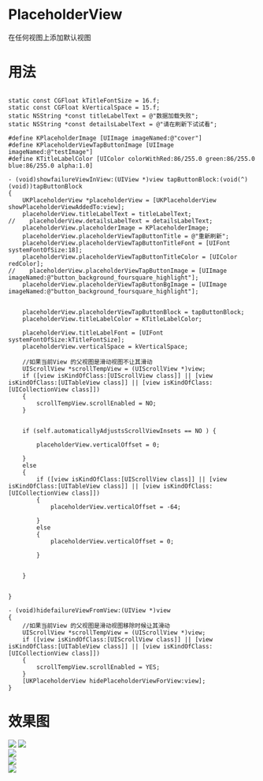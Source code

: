 # PlaceholderView
在任何视图上添加默认视图

# 用法
```

static const CGFloat kTitleFontSize = 16.f;
static const CGFloat kVerticalSpace = 15.f;
static NSString *const titleLabelText = @"数据加载失败";
static NSString *const detailsLabelText = @"请在刷新下试试看";

#define KPlaceholderImage [UIImage imageNamed:@"cover"]
#define KPlaceholderViewTapButtonImage [UIImage imageNamed:@"testImage"]
#define KTitleLabelColor [UIColor colorWithRed:86/255.0 green:86/255.0 blue:86/255.0 alpha:1.0]

- (void)showfailureViewInView:(UIView *)view tapButtonBlock:(void(^)(void))tapButtonBlock
{
    UKPlaceholderView *placeholderView = [UKPlaceholderView showPlaceholderViewAddedTo:view];
    placeholderView.titleLabelText = titleLabelText;
//    placeholderView.detailsLabelText = detailsLabelText;
    placeholderView.placeholderImage = KPlaceholderImage;
    placeholderView.placeholderViewTapButtonTitle = @"重新刷新";
    placeholderView.placeholderViewTapButtonTitleFont = [UIFont systemFontOfSize:18];
    placeholderView.placeholderViewTapButtonTitleColor = [UIColor redColor];
//    placeholderView.placeholderViewTapButtonImage = [UIImage imageNamed:@"button_background_foursquare_highlight"];
    placeholderView.placeholderViewTapButtonBgImage = [UIImage imageNamed:@"button_background_foursquare_highlight"];


    placeholderView.placeholderViewTapButtonBlock = tapButtonBlock;
    placeholderView.titleLabelColor = KTitleLabelColor;

    placeholderView.titleLabelFont = [UIFont systemFontOfSize:kTitleFontSize];
    placeholderView.verticalSpace = kVerticalSpace;

    //如果当前View 的父视图是滑动视图不让其滑动
    UIScrollView *scrollTempView = (UIScrollView *)view;
    if ([view isKindOfClass:[UIScrollView class]] || [view isKindOfClass:[UITableView class]] || [view isKindOfClass:[UICollectionView class]])
    {
        scrollTempView.scrollEnabled = NO;
    }


    if (self.automaticallyAdjustsScrollViewInsets == NO ) {

        placeholderView.verticalOffset = 0;

    }
    else
    {
        if ([view isKindOfClass:[UIScrollView class]] || [view isKindOfClass:[UITableView class]] || [view isKindOfClass:[UICollectionView class]])
        {
            placeholderView.verticalOffset = -64;

        }
        else
        {
            placeholderView.verticalOffset = 0;

        }


    }


}

- (void)hidefailureViewFromView:(UIView *)view
{
    //如果当前View 的父视图是滑动视图移除时候让其滑动
    UIScrollView *scrollTempView = (UIScrollView *)view;
    if ([view isKindOfClass:[UIScrollView class]] || [view isKindOfClass:[UITableView class]] || [view isKindOfClass:[UICollectionView class]])
    {
        scrollTempView.scrollEnabled = YES;
    }
    [UKPlaceholderView hidePlaceholderViewForView:view];
}

```
    
# 效果图
![](https://github.com/renmoqiqi/PlaceholderView/blob/master/PlaceholdViewDemo/Resource/1.png) 
![](https://github.com/renmoqiqi/PlaceholderView/blob/master/PlaceholdViewDemo/Resource/2.png)  
![](https://github.com/renmoqiqi/PlaceholderView/blob/master/PlaceholdViewDemo/Resource/3.png)  
![](https://github.com/renmoqiqi/PlaceholderView/blob/master/PlaceholdViewDemo/Resource/4.png)  
![](https://github.com/renmoqiqi/PlaceholderView/blob/master/PlaceholdViewDemo/Resource/5.png)  
